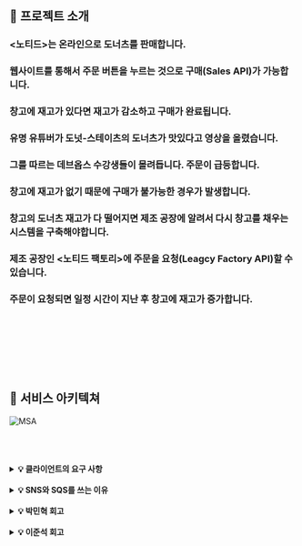 ## 👏 프로젝트 소개

### <노티드>는 온라인으로 도너츠를 판매합니다.
### 웹사이트를 통해서 주문 버튼을 누르는 것으로 구매(Sales API)가 가능합니다.
### 창고에 재고가 있다면 재고가 감소하고 구매가 완료됩니다.
### 유명 유튜버가 도넛-스테이츠의 도너츠가 맛있다고 영상을 올렸습니다.
### 그를 따르는 데브옵스 수강생들이 몰려듭니다. 주문이 급등합니다.
### 창고에 재고가 없기 때문에 구매가 불가능한 경우가 발생합니다.
### 창고의 도너츠 재고가 다 떨어지면 제조 공장에 알려서 다시 창고를 채우는 시스템을 구축해야합니다.
### 제조 공장인 <노티드 팩토리>에 주문을 요청(Leagcy Factory API)할 수 있습니다.
### 주문이 요청되면 일정 시간이 지난 후 창고에 재고가 증가합니다.


<br>
<br>
<br>
<br>



<br>
<br>



## 🙌 서비스 아키텍쳐

![MSA](https://user-images.githubusercontent.com/106081707/222883840-ac237ceb-4224-40c9-96df-e3d10491f2ef.png)

<br>
<br>
<br>


<details>
    <summary><strong>💡 클라이언트의 요구 사항</strong></summary>


    - 요구사항 1 : 재고부족으로 인한 구매실패에 대한 조치
      Sales API 를 통해 요청을 받은 서버가 데이터베이스에서 재고 상황을 확인합니다.
      재고가 있다면 감소시키고 응답으로 판매완료 내용을 전달합니다.
      재고가 없는 경우 공장에 주문을 진행합니다
      재고가 없다는 내용을 담은 메세지 페이로드가 주제별로 생성됩니다.
      메세지가 느슨하게 연결된 시스템을 통해 처리될 수 있도록 따로 보관됩니다.

    - 요구사항 2 : 메세지 누락 상황에 대한 조치
      빈번한 요청으로 메세지 누락이 발생합니다.
      메세지가 처리되지 않은 경우 메세지들을 체계적으로 관리할 다른 처리 공간을 생성해야합니다.
      메시지 처리 보관 리소스와 처리되지 않은 메세지 처리 리소스가 연결되어야합니다.

    - 요구사항 3 : Legacy 시스템(Factory → Warehouse) 성능문제에 대한 조치
      안정적으로 이벤트가 전달 될 수 있는 시스템을 구축해야합니다.
      메세지를 소비하는 리소스를 통해 Factory API가 호출됩니다.
      수신된 메세지에 의해 트리거가 된 컴퓨팅 리소스가 상품 재고를 증가시킵니다.
</details>
<br>

<details>
    <summary><strong>💡 SNS와 SQS를 쓰는 이유</strong></summary>


    Amazon SNS (Simple Notification Service)과 Amazon SQS (Simple Queue Service)는 AWS에서 제공하는 서비스로, 둘 다 분산 시스템에서 메시지를 전송하고 처리하는 데 사용됩니다.

    SNS는 메시지를 발행하고, 구독자에게 해당 메시지를 전송하는 역할을 합니다. 반면에 SQS는 메시지를 수신하고 처리하기 위해 대기열에 저장하는 역할을 합니다. 따라서 SNS는 특정 이벤트가 발생했을 때 다른 시스템에 이를 통지하기 위해 사용되고, SQS는 이러한 이벤트에 대한 메시지를 처리하고 응용 프로그램에서 해당 이벤트에 대한 작업을 수행할 수 있도록 지원합니다.

    SNS와 SQS를 함께 사용하는 이유는 다음과 같습니다.

    - 확장성: SNS 및 SQS는 모두 AWS의 분산 아키텍처를 기반으로 하여 확장성이 뛰어나므로 대규모 메시지 처리를 지원할 수 있습니다.

    - 탄력성: SNS 및 SQS를 함께 사용하면 이벤트 처리 및 메시지 처리의 실패 시스템의 탄력성이 향상됩니다. 예를 들어, SQS 대기열에서 메시지를 처리하는 응용 프로그램이 다운되는 경우 SNS는 다른 처리 응용 프로그램으로 메시지를 라우팅하여 처리를 계속할 수 있습니다.

    - 비동기 처리: SNS와 SQS는 모두 비동기 메시지 처리를 지원합니다. 이는 애플리케이션에서 데이터베이스 또는 외부 서비스와 같은 다른 작업을 처리하는 동안 이벤트 및 메시지를 대기열에 보내고 처리할 수 있다는 것을 의미합니다.

    따라서, SNS와 SQS를 함께 사용하면 이벤트 및 메시지 처리를 더욱 효율적으로 처리할 수 있으며, 탄력성과 확장성이 뛰어난 분산 시스템을 구성할 수 있습니다.
</details>
<br>
<details>
    <summary><strong>💡 박민혁 회고</strong></summary>


    ![스크린샷 2023-02-22 오전 9 41 13](https://user-images.githubusercontent.com/106081707/220491149-f7579136-1cf2-4b70-8881-46a0f0b5c296.png)
    처음에 이부분에서 그림과같은 코드가아닌 JSON.parse(event.Records[0].body.MessageAttributes) 이런식으로 했더니 
    ![스크린샷 2023-02-22 오전 9 47 12](https://user-images.githubusercontent.com/106081707/220491906-89e276dd-3c52-4135-b51d-c405e4f59c7b.png)
    아래와 같은 에러가 발생했었습니다... 생각을 해보니까 이미 body값을 파싱했는데  내부 데이터를 다시 파싱하려니까 생겼던 문제였습니다 그래서 위와 같은 코드로 바꾸니 문제 해결 
    다이어그램을 만들어 놓고 제대로 설명하지를 못함..
    ![project3](https://user-images.githubusercontent.com/106081707/220493687-bb2f5644-8191-49b5-a1f0-4983e63647bd.png)
    다이어그램을 확인해보면 sns에서 3개의 sqs 대기열이 존재하는데 운영팀은 sns를 따로 만들어서 sqs대기열을 추가해줘야했었다 운영팀은 전번적인 정보들을 받아야하는데 sales람다에서 이벤트로 넘어가는게 제고가 0일때 넘어가는거여서 아닐 때도 넘어가게 만들었어야했다 그런점을 생각하지 못하고 하나의 sns로 처리할려했다... 이문제에서 느낀점으로는 람다가 의미없이 불리면 안된다는 생각을 갖게되었음... 또한 FIFO로만 구성하려했는데 본질적으로 "왜" 사용해야하는가를 몰랐다 FIFO의 장점은 알고있었다 선입선출이기때문에 순서의 보장이 된다.. 근데 어느상황에 이 방식이 필요한지를 몰랐다.. 그러므로 리소스를 사용할땐 정확한 근거와 스스로 정확하게 이해하고 사용하는게 좋을거같았다

    제고를 100개 채워 놓고 for문으로 돌린놈이 접니다... 그래서 cpu사용률이 올라가서 공장이 무너졌던...
</details>
<br>
<details>
    <summary><strong>💡 이준석 회고</strong></summary>
    
프로젝트를 진행하면서 약간의 바보같은 행동들을 하곤 했다.
    
첫 번째, mysql 접속 자체를 못하고 있었다.
>ERROR 1045 (28000): Access denied for user 'project3admin'@'222.119.132.230' (using password: YES)

구글링도 해보고 분명 맞게 한 거 같은데 왜 안 되지? 하고 끙끙대다가 팀원에게 도움을 요청했다.
코드에 -p 부분에 패스워드를 입력하고 있었다 나는,,,
-p라고 돼있으니까 당연히 password인 줄 알았다.
그런데 데이터베이스 이름이란 걸 듣고 바로 접속에 성공했다.
>mysql -h <호스트 네임> -u <유저 네임> -p <데이터베이스>

<br>

---
<br>

두 번째, SNS를 위한 POST 코드를 넣고 나서 로컬에서 curl 요청을 하는데 계속 오류가 발생했다.
>ParameterValueInvalid: The message attribute 'MessageAttributeFactoryId' must contain non-empty message attribute value for message attribute type 'String'.

역시나 구글링으로 이런저런 방법들을 찾아보고 해봤는데 계속 안 됐다.
이 역시나 팀원에게 도움을 요청하니 10초도 안 돼서 해결했다.
>--header 'Content-Type: application/json' --data-raw '{  "MessageAttributeFactoryId": "FF-500293"}'

를 넣어주니 잘 됐다. 'MessageAttributeFactoryId'를 넣으라는 에러 메시지를 읽고,
나 나름대로 넣었을 때는 어떻게 넣어도 잘 안됐었는데 이제 확실히 형식을 알았다.
나 혼자였으면 10시간을 해도 안 됐을거다 분명,,,

<br>

---
<br>

다이어그램을 보고 이 서비스를 왜 썼냐에 대해 생각 할 때, 나는 정말 아무것도 모르는 바보였다.
내가 한 일이라고는 아이콘들이 정리 안 돼있고 흐트러져있는 걸 못 봐서 아이콘들의 정렬에만 집중했을 뿐,,,

분명 머리로는 이해를 하고 이게 이래서 사용하는 거지!라고 정리도 해놓고
막상 말로 하려니 그냥 머리가 백지가 됐다.

- SQS 왜 느슨한 결합이 필요한가?
 : 생산자와 소비자가 직접적으로 이어지면 생산자가 주문을 넣었을 때, 소비자가 처리할 때까지 기다려야 한다. 
그런데 SQS로 중간에 대기열 큐를 넣어주면 생산자는 소비자가 처리하는 것과 상관없이 일단 주문을 넣고 넣었으니 OK하고 다른 일을 할 수 있다는 장점이 있다.
라고 이해를 했다.

- SNS를 왜 썼는가?
 : SNS와 SQS의 아이콘을 보면 알 수 있듯이 SQS는 생산자와 소비자가 1개 밖에 존재하지 않는다.
그러나 SNS는 생산자는 1개여도 소비자는 3개로 갈라지는 것을 알 수 있다.
이처럼 여러 소비자가 존재할 때, SNS를 사용한다.
라고 이해를 했다.

- 람다의 요금 청산?
 : 처음에는 단순히 람다는 사용한 만큼 횟수만큼 요금이 청산 된다고만 알고 있었는데,
코드가 실행을 시작한 시간부터 반환되거나 종료될 때까지 시간으로 계산된다는 것을 알게 되었다.

- 도메인의 분리?
 : 다이어그램에서 도메인 영역을 분리하지 않아서 나는 단순하게 람다가 있는 곳마다 분리해서 판매팀, 재고관리팀, 공장팀, 운영팀, 광고팀으로 구분했다.
그런데 이제 RDS는 어느 영역으로 구분할 것인가라는 생각에 답을 내지 못했다.
판매팀에서도 재고관리팀에서도 다 사용하는데 그럼 두 팀을 합쳐야 하는 것인지에 대해 더 생각해봐야겠다.

이런 전체적인 흐름과 각각의 개념들을 따로 더 공부를 해야겠다고 생각했다.
</details>
